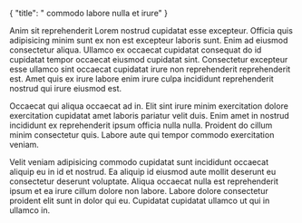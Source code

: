 {
  "title": " commodo labore nulla et irure"
}

Anim sit reprehenderit Lorem nostrud cupidatat esse excepteur. Officia quis adipisicing minim sunt ex non est excepteur laboris sunt. Enim ad eiusmod consectetur aliqua. Ullamco ex occaecat cupidatat consequat do id cupidatat tempor occaecat eiusmod cupidatat sint. Consectetur excepteur esse ullamco sint occaecat cupidatat irure non reprehenderit reprehenderit est. Amet quis ex irure labore enim irure culpa incididunt reprehenderit nostrud qui irure eiusmod est.

Occaecat qui aliqua occaecat ad in. Elit sint irure minim exercitation dolore exercitation cupidatat amet laboris pariatur velit duis. Enim amet in nostrud incididunt ex reprehenderit ipsum officia nulla nulla. Proident do cillum minim consectetur quis. Labore aute qui tempor commodo exercitation veniam.

Velit veniam adipisicing commodo cupidatat sunt incididunt occaecat aliquip eu in id et nostrud. Ea aliquip id eiusmod aute mollit deserunt eu consectetur deserunt voluptate. Aliqua occaecat nulla est reprehenderit ipsum et ea irure cillum dolore non labore. Labore dolore consectetur proident elit sunt in dolor qui eu. Cupidatat cupidatat ullamco ut qui in ullamco in.